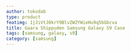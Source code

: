 ```yaml
---
author: tokodab
type: product
featimg: 1jJiVtJ0krY9BlvZWZYWieHu9q5bGbcva
title: Gaara Shippuden Samsung Galaxy S9 Case
tags: [samsung, galaxy, s9]
category: [samsung]
---
```

